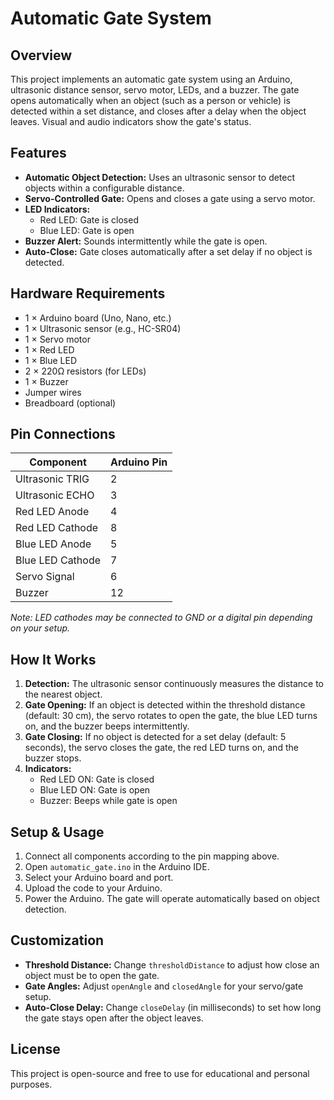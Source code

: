 # Automatic Gate System

## Overview
This project implements an automatic gate system using an Arduino, ultrasonic distance sensor, servo motor, LEDs, and a buzzer. The gate opens automatically when an object (such as a person or vehicle) is detected within a set distance, and closes after a delay when the object leaves. Visual and audio indicators show the gate's status.

## Features
- **Automatic Object Detection:** Uses an ultrasonic sensor to detect objects within a configurable distance.
- **Servo-Controlled Gate:** Opens and closes a gate using a servo motor.
- **LED Indicators:**
  - Red LED: Gate is closed
  - Blue LED: Gate is open
- **Buzzer Alert:** Sounds intermittently while the gate is open.
- **Auto-Close:** Gate closes automatically after a set delay if no object is detected.

## Hardware Requirements
- 1 × Arduino board (Uno, Nano, etc.)
- 1 × Ultrasonic sensor (e.g., HC-SR04)
- 1 × Servo motor
- 1 × Red LED
- 1 × Blue LED
- 2 × 220Ω resistors (for LEDs)
- 1 × Buzzer
- Jumper wires
- Breadboard (optional)

## Pin Connections
| Component         | Arduino Pin |
|------------------|-------------|
| Ultrasonic TRIG  | 2           |
| Ultrasonic ECHO  | 3           |
| Red LED Anode    | 4           |
| Red LED Cathode  | 8           |
| Blue LED Anode   | 5           |
| Blue LED Cathode | 7           |
| Servo Signal     | 6           |
| Buzzer           | 12          |

*Note: LED cathodes may be connected to GND or a digital pin depending on your setup.*

## How It Works
1. **Detection:** The ultrasonic sensor continuously measures the distance to the nearest object.
2. **Gate Opening:** If an object is detected within the threshold distance (default: 30 cm), the servo rotates to open the gate, the blue LED turns on, and the buzzer beeps intermittently.
3. **Gate Closing:** If no object is detected for a set delay (default: 5 seconds), the servo closes the gate, the red LED turns on, and the buzzer stops.
4. **Indicators:**
   - Red LED ON: Gate is closed
   - Blue LED ON: Gate is open
   - Buzzer: Beeps while gate is open

## Setup & Usage
1. Connect all components according to the pin mapping above.
2. Open `automatic_gate.ino` in the Arduino IDE.
3. Select your Arduino board and port.
4. Upload the code to your Arduino.
5. Power the Arduino. The gate will operate automatically based on object detection.

## Customization
- **Threshold Distance:** Change `thresholdDistance` to adjust how close an object must be to open the gate.
- **Gate Angles:** Adjust `openAngle` and `closedAngle` for your servo/gate setup.
- **Auto-Close Delay:** Change `closeDelay` (in milliseconds) to set how long the gate stays open after the object leaves.

## License
This project is open-source and free to use for educational and personal purposes. 

